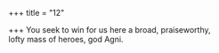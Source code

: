 +++
title = "12"

+++
You seek to win for us here a broad, praiseworthy,  
lofty mass of heroes, god Agni.  